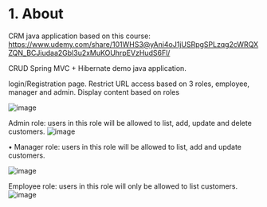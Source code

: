 # 1. About
CRM java application based on this course: https://www.udemy.com/share/101WHS3@yAni4oJ1jUSRpgSPLzqg2cWRQXZQN_BCJiudaa2Gbl3u2xMuKOUhrpEVzHudS6Fl/

CRUD Spring MVC + Hibernate demo java application.

 login/Registration page.
 Restrict URL access based on 3 roles, employee, manager and admin.
 Display content based on roles
 



![image](https://user-images.githubusercontent.com/92176935/222985793-2b4301bd-93f7-4880-9b1b-c008a99b4212.png)

Admin role: users in this role will be allowed to list, add, update and delete customers.
![image](https://user-images.githubusercontent.com/92176935/222985860-4068d931-aef1-4bd4-af3f-571a54506e59.png)

• Manager role: users in this role will be allowed to list, add and update customers.

![image](https://user-images.githubusercontent.com/92176935/222985910-9077d4bd-e67c-4e20-8533-215e4e82b792.png)

Employee role: users in this role will only be allowed to list customers.
![image](https://user-images.githubusercontent.com/92176935/222985951-69e936f1-1930-4236-9840-4ebd54e2a227.png)
